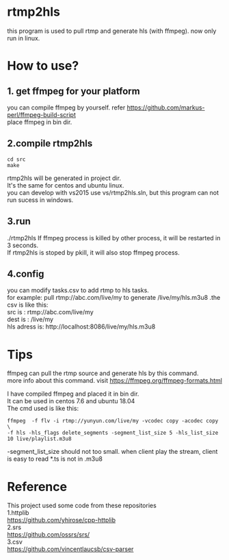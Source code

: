 rtmp2hls
===============================

this program is used to pull rtmp and generate hls (with ffmpeg).
now only run in linux.


# How to use?
## 1. get ffmpeg for your platform  
you can compile ffmpeg by yourself. refer https://github.com/markus-perl/ffmpeg-build-script  
place ffmpeg in bin dir.

## 2.compile rtmp2hls 
```
cd src
make 
```
rtmp2hls will be generated in project dir.  
It's the same for centos and ubuntu linux.  
you can develop with vs2015 use vs/rtmp2hls.sln, but this program can not run sucess in windows.   

## 3.run 
./rtmp2hls
If ffmpeg process is killed by other process, it will be restarted in 3 seconds.  
If rtmp2hls is stoped by pkill, it will also stop ffmpeg process.  

## 4.config
you can modify tasks.csv to add rtmp to hls tasks.  
for example: pull rtmp://abc.com/live/my to generate /live/my/hls.m3u8 .the csv is like this:  
src is : rtmp://abc.com/live/my  
dest is : /live/my  
hls adress is: http://localhost:8086/live/my/hls.m3u8


# Tips
ffmpeg can pull the rtmp source and generate hls by this command.  
more info about this command. visit https://ffmpeg.org/ffmpeg-formats.html

I have compiled  ffmpeg and placed it in bin dir.  
It can be used in centos 7.6 and ubuntu 18.04  
The cmd used is like this:   
```
ffmpeg  -f flv -i rtmp://yunyun.com/live/my -vcodec copy -acodec copy \
-f hls -hls_flags delete_segments -segment_list_size 5 -hls_list_size 10 live/playlist.m3u8
```

-segment_list_size should not too small.  when client play the stream, client is easy to read *.ts is not in .m3u8




# Reference
This project used some code from these repositories  
 1.httplib  
https://github.com/yhirose/cpp-httplib  
 2.srs  
https://github.com/ossrs/srs/  
 3.csv  
 https://github.com/vincentlaucsb/csv-parser  
